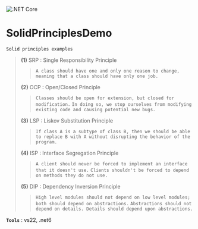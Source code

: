 ![.NET Core](https://github.com/aimenux/SolidPrinciplesDemo/workflows/.NET%20Core/badge.svg)

# SolidPrinciplesDemo
```
Solid principles examples
```

> **(1)** SRP : Single Responsibility Principle
>>
>> `A class should have one and only one reason to change, meaning that a class should have only one job.`
>
> **(2)** OCP : Open/Closed Principle
>>
>> `Classes should be open for extension, but closed for modification.`
>> `In doing so, we stop ourselves from modifying existing code and causing potential new bugs.`
>
> **(3)** LSP : Liskov Substitution Principle
>>
>> `If class A is a subtype of class B, then we should be able to replace B with A without disrupting the behavior of the program.`
>
> **(4)** ISP : Interface Segregation Principle
>>
>> `A client should never be forced to implement an interface that it doesn't use.`
>> `Clients shouldn't be forced to depend on methods they do not use.`
>
> **(5)** DIP : Dependency Inversion Principle
>
>> `High level modules should not depend on low level modules; both should depend on abstractions.`
>> `Abstractions should not depend on details. Details should depend upon abstractions.`

**`Tools`** : vs22, .net6